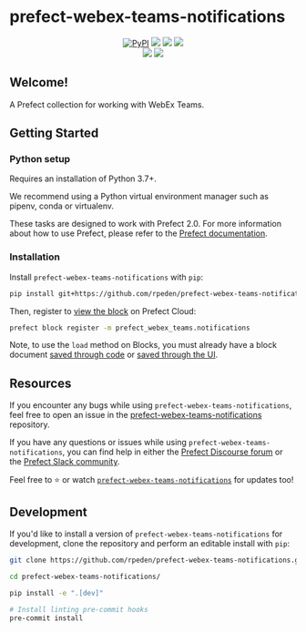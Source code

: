 # prefect-webex-teams-notifications

<p align="center">
    <a href="https://pypi.python.org/pypi/prefect-webex-teams-notifications/" alt="PyPI version">
        <img alt="PyPI" src="https://img.shields.io/pypi/v/prefect-webex-teams-notifications?color=0052FF&labelColor=090422"></a>
    <a href="https://github.com/rpeden/prefect-webex-teams-notifications/" alt="Stars">
        <img src="https://img.shields.io/github/stars/rpeden/prefect-webex-teams-notifications?color=0052FF&labelColor=090422" /></a>
    <a href="https://pepy.tech/badge/prefect-webex-teams-notifications/" alt="Downloads">
        <img src="https://img.shields.io/pypi/dm/prefect-webex-teams-notifications?color=0052FF&labelColor=090422" /></a>
    <a href="https://github.com/rpeden/prefect-webex-teams-notifications/pulse" alt="Activity">
        <img src="https://img.shields.io/github/commit-activity/m/rpeden/prefect-webex-teams-notifications?color=0052FF&labelColor=090422" /></a>
    <br>
    <a href="https://prefect-community.slack.com" alt="Slack">
        <img src="https://img.shields.io/badge/slack-join_community-red.svg?color=0052FF&labelColor=090422&logo=slack" /></a>
    <a href="https://discourse.prefect.io/" alt="Discourse">
        <img src="https://img.shields.io/badge/discourse-browse_forum-red.svg?color=0052FF&labelColor=090422&logo=discourse" /></a>
</p>

## Welcome!

A Prefect collection for working with WebEx Teams.

## Getting Started

### Python setup

Requires an installation of Python 3.7+.

We recommend using a Python virtual environment manager such as pipenv, conda or virtualenv.

These tasks are designed to work with Prefect 2.0. For more information about how to use Prefect, please refer to the [Prefect documentation](https://orion-docs.prefect.io/).

### Installation

Install `prefect-webex-teams-notifications` with `pip`:

```bash
pip install git+https://github.com/rpeden/prefect-webex-teams-notifications.git
```

Then, register to [view the block](https://orion-docs.prefect.io/ui/blocks/) on Prefect Cloud:

```bash
prefect block register -m prefect_webex_teams.notifications
```

Note, to use the `load` method on Blocks, you must already have a block document [saved through code](https://orion-docs.prefect.io/concepts/blocks/#saving-blocks) or [saved through the UI](https://orion-docs.prefect.io/ui/blocks/).


## Resources

If you encounter any bugs while using `prefect-webex-teams-notifications`, feel free to open an issue in the [prefect-webex-teams-notifications](https://github.com/rpeden/prefect-webex-teams-notifications) repository.

If you have any questions or issues while using `prefect-webex-teams-notifications`, you can find help in either the [Prefect Discourse forum](https://discourse.prefect.io/) or the [Prefect Slack community](https://prefect.io/slack).

Feel free to ⭐️ or watch [`prefect-webex-teams-notifications`](https://github.com/rpeden/prefect-webex-teams-notifications) for updates too!

## Development

If you'd like to install a version of `prefect-webex-teams-notifications` for development, clone the repository and perform an editable install with `pip`:

```bash
git clone https://github.com/rpeden/prefect-webex-teams-notifications.git

cd prefect-webex-teams-notifications/

pip install -e ".[dev]"

# Install linting pre-commit hooks
pre-commit install
```
